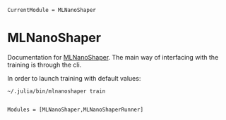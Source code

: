 ```@meta
CurrentModule = MLNanoShaper
```

# MLNanoShaper

Documentation for [MLNanoShaper](https://github.com/hack-hard/MLNanoShaper.jl). The main way of interfacing with the training is through the cli.

In order to launch training with default values:
```
~/.julia/bin/mlnanoshaper train 
```


```@index
```

```@autodocs
Modules = [MLNanoShaper,MLNanoShaperRunner]
```
